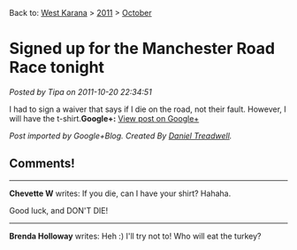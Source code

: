Back to: [West Karana](/posts/westkarana.md) > [2011](/posts/2011/westkarana.md) > [October](./westkarana.md)
# Signed up for the Manchester Road Race tonight

*Posted by Tipa on 2011-10-20 22:34:51*

I had to sign a waiver that says if I die on the road, not their fault. However, I will have the t-shirt.**Google+:** [View post on Google+](https://plus.google.com/108460561201888322767/posts/RJkimMHDdzP)

  
  
*Post imported by Google+Blog. Created By [Daniel Treadwell](http://minimali.se/).*
## Comments!

---

**Chevette W** writes: If you die, can I have your shirt? Hahaha.  
  
Good luck, and DON'T DIE!

---

**Brenda Holloway** writes: Heh :) I'll try not to! Who will eat the turkey?

